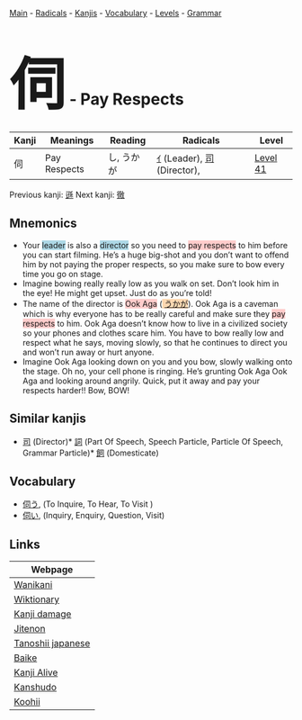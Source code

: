 <style> bigfont {font-size: 100px}</style>
[Main](../index.md) -
[Radicals](../radicals.md) -
[Kanjis](../kanjis.md) -
[Vocabulary](../vocabulary.md) -
[Levels](../levels.md) -
[Grammar](../grammar.md)
# <bigfont> 伺</bigfont> - Pay Respects 

| Kanji | Meanings | Reading | Radicals | Level |
| --- | --- | --- | --- | --- |
| 伺 | Pay Respects | し, うかが | [ｲ](../radicals/ｲ.md) (Leader), [司](../radicals/司.md) (Director),  | [Level 41](../levels/wk_level41.md) |

Previous kanji: [遜](遜.md) Next kanji: [徹](徹.md) 

## Mnemonics
 * Your <span style="background-color:#ADD8E6"> leader</span> is also a <span style="background-color:#ADD8E6"> director</span> so you need to <span style="background-color:#ffcccb"> pay respects</span> to him before you can start filming. He’s a huge big-shot and you don’t want to offend him by not paying the proper respects, so you make sure to bow every time you go on stage.
* Imagine bowing really really low as you walk on set. Don’t look him in the eye! He might get upset. Just do as you’re told!
* The name of the director is <span style="background-color:#ffcccb"> Ook Aga</span> (<span style="background-color:#fed8b1"> [うかが](https://jisho.org/search/うかが)</span>). Ook Aga is a caveman which is why everyone has to be really careful and make sure they <span style="background-color:#ffcccb"> pay respects</span> to him. Ook Aga doesn’t know how to live in a civilized society so your phones and clothes scare him. You have to bow really low and respect what he says, moving slowly, so that he continues to direct you and won’t run away or hurt anyone.
* Imagine Ook Aga looking down on you and you bow, slowly walking onto the stage. Oh no, your cell phone is ringing. He’s grunting Ook Aga Ook Aga and looking around angrily. Quick, put it away and pay your respects harder!! Bow, BOW!


## Similar kanjis
 * [司](司.md) (Director)* [詞](詞.md) (Part Of Speech, Speech Particle, Particle Of Speech, Grammar Particle)* [飼](飼.md) (Domesticate)


## Vocabulary
 * [伺う](../vocabulary/伺.md), (To Inquire, To Hear, To Visit )
* [伺い](../vocabulary/伺.md), (Inquiry, Enquiry, Question, Visit)



## Links 

| Webpage |
| --- |
| [Wanikani          ](https://www.wanikani.com/kanji/伺) |
| [Wiktionary        ](https://en.wiktionary.org/wiki/伺) |
| [Kanji damage      ](http://www.kanjidamage.com/kanji/search?utf8=✓&q=伺) |
| [Jitenon           ](https://jitenon.com/kanji/伺) |
| [Tanoshii japanese ](https://www.tanoshiijapanese.com/dictionary/kanji.cfm?k=伺) |
| [Baike             ](https://baike.baidu.com/item/伺) |
| [Kanji Alive       ](https://app.kanjialive.com/伺) |
| [Kanshudo          ](https://www.kanshudo.com/searchmn?q=伺) |
| [Koohii            ](https://kanji.koohii.com/study/kanji/伺) |
